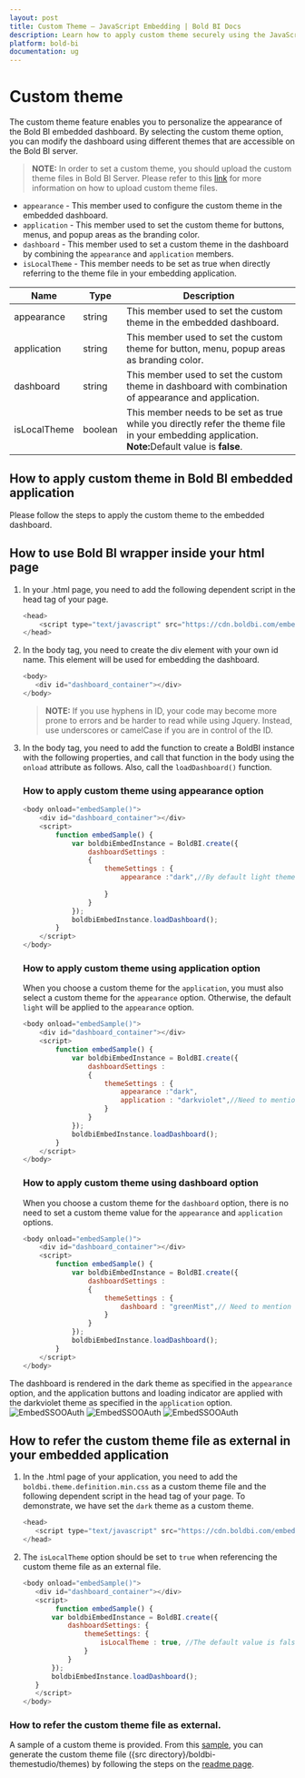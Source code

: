 ```yaml
---
layout: post
title: Custom Theme – JavaScript Embedding | Bold BI Docs
description: Learn how to apply custom theme securely using the JavaScript-based embedding of Bold BI dashboard in any of your business or Web application.
platform: bold-bi
documentation: ug
---
```


# Custom theme

The custom theme feature enables you to personalize the appearance of the Bold BI embedded dashboard. By selecting the custom theme option, you can modify the dashboard using different themes that are accessible on the Bold BI server.

> **NOTE:** In order to set a custom theme, you should upload the custom theme files in Bold BI Server. Please refer to this [link](/site-administration/look-and-feel-settings-in-embedded-analytics/#custom-theme) for more information on how to upload custom theme files.

* `appearance`   - This member used to configure the custom theme in the embedded dashboard.
* `application`  - This member used to set the custom theme for buttons, menus, and popup areas as the branding color.
* `dashboard`    - This member used to set a custom theme in the dashboard by combining the `appearance` and `application` members.
* `isLocalTheme` - This member needs to be set as true when directly referring to the theme file in your embedding application.

<table class="params">
<thead>
<tr>
<th>Name</th>
<th>Type</th>
<th>Description</th>
</tr>
</thead>
<tbody>
<tr>
<td class="name">appearance</td>
<td class="type"><span class="param-type">string</span></td>
<td class="description">This member used to set the custom theme in the embedded dashboard.</td>
</tr>
<tr>
<td class="name">application</td>
<td class="type"><span class="param-type">string</span></td>
<td class="description">This member used to set the custom theme for button, menu, popup areas as branding color.</td>
</tr>
<tr>
<td class="name">dashboard</td>
<td class="type"><span class="param-type">string</span></td>
<td class="description">This member used to set the custom theme in dashboard with combination of appearance and application.</td>
</tr>
<tr>
<td class="name">isLocalTheme</td>
<td class="type"><span class="param-type">boolean</span></td>
<td class="description">This member needs to be set as true while you directly refer the theme file in your embedding application. <br> <b>Note:</b>Default value is <b>false</b>.</td>
</tr>
</tbody>
</table>

## How to apply custom theme in Bold BI embedded application

Please follow the steps to apply the custom theme to the embedded dashboard.

## How to use Bold BI wrapper inside your html page

1. In your .html page, you need to add the following dependent script in the head tag of your page.

    ```js
    <head>
        <script type="text/javascript" src="https://cdn.boldbi.com/embedded-sdk/v10.1.18/boldbi-embed.js"></script>
    </head>
     ```

2. In the body tag, you need to create the div element with your own id name. This element will be used for embedding the dashboard.

     ```js
    <body>
        <div id="dashboard_container"></div>
    </body>
     ```

    >**NOTE:** If you use hyphens in ID, your code may become more prone to errors and be harder to read while using Jquery. Instead, use underscores or camelCase if you are in control of the ID.

3. In the body tag, you need to add the function to create a BoldBI instance with the following properties, and call that function in the body using the `onload` attribute as follows. Also, call the `loadDashboard()` function.

    ### How to apply custom theme using appearance option 

    ```js
    <body onload="embedSample()">
        <div id="dashboard_container"></div>
        <script>
            function embedSample() {
                var boldbiEmbedInstance = BoldBI.create({
                    dashboardSettings :
                    {
                        themeSettings : {
                            appearance :"dark",//By default light theme would be set.
                            
                        }
                    }
                });
                boldbiEmbedInstance.loadDashboard();
            }
        </script>
    </body>
    ```    

    ### How to apply custom theme using application option

    When you choose a custom theme for the `application`, you must also select a custom theme for the `appearance` option. Otherwise, the default `light` will be applied to the `appearance` option.

    ```js
    <body onload="embedSample()">
        <div id="dashboard_container"></div>
        <script>
            function embedSample() {
                var boldbiEmbedInstance = BoldBI.create({
                    dashboardSettings :
                    {
                        themeSettings : {
                            appearance :"dark",
                            application : "darkviolet",//Need to mention the name under which you have saved the application theme file in Bold BI server.
                        }
                    }
                });
                boldbiEmbedInstance.loadDashboard();
            }
        </script>
    </body>
    ``` 

    ### How to apply custom theme using dashboard option

    When you choose a custom theme for the `dashboard` option, there is no need to set a custom theme value for the `appearance` and `application` options.

    ```js
    <body onload="embedSample()">
        <div id="dashboard_container"></div>
        <script>
            function embedSample() {
                var boldbiEmbedInstance = BoldBI.create({
                    dashboardSettings :
                    {
                        themeSettings : {
                            dashboard : "greenMist",// Need to mention the name under which you have saved the dashboard theme file in Bold BI server.
                        }
                    }
                });
                boldbiEmbedInstance.loadDashboard();
            }
        </script>
    </body>
    ``` 

The dashboard is rendered in the dark theme as specified in the `appearance` option, and the application buttons and loading indicator are applied with the darkviolet theme as specified in the `application` option.
![EmbedSSOOAuth](/static/assets/javascript/images/dark-violet-application.png#max-width=85%)
![EmbedSSOOAuth](/static/assets/javascript/images/dark-theme.png#max-width=85%)
![EmbedSSOOAuth](/static/assets/javascript/images/dark-violet-button.png#max-width=85%)

## How to refer the custom theme file as external in your embedded application

1. In the .html page of your application, you need to add the `boldbi.theme.definition.min.css` as a custom theme file and the following dependent script in the head tag of your page.
 To demonstrate, we have set the `dark` theme as a custom theme.

     ```js
    <head>  
        <script type="text/javascript" src="https://cdn.boldbi.com/embedded-sdk/v10.1.18/boldbi-embed.js"></script>
    </head>
     ```     

2. The `isLocalTheme` option should be set to `true` when referencing the custom theme file as an external file.

     ```js
    <body onload="embedSample()">
        <div id="dashboard_container"></div>
        <script>
             function embedSample() {
            var boldbiEmbedInstance = BoldBI.create({
                dashboardSettings: {
                    themeSettings: {
                        isLocalTheme : true, //The default value is false.
                    }
                }
            });
            boldbiEmbedInstance.loadDashboard();
        }
        </script>
    </body>
     ``` 

### How to refer the custom theme file as external.

A sample of a custom theme is provided. From this [sample](https://github.com/boldbi/boldbi-themestudio), you can generate the custom theme file ({src directory}/boldbi-themestudio/themes) by following the steps on the [readme page](https://github.com/boldbi/boldbi-themestudio#readme).